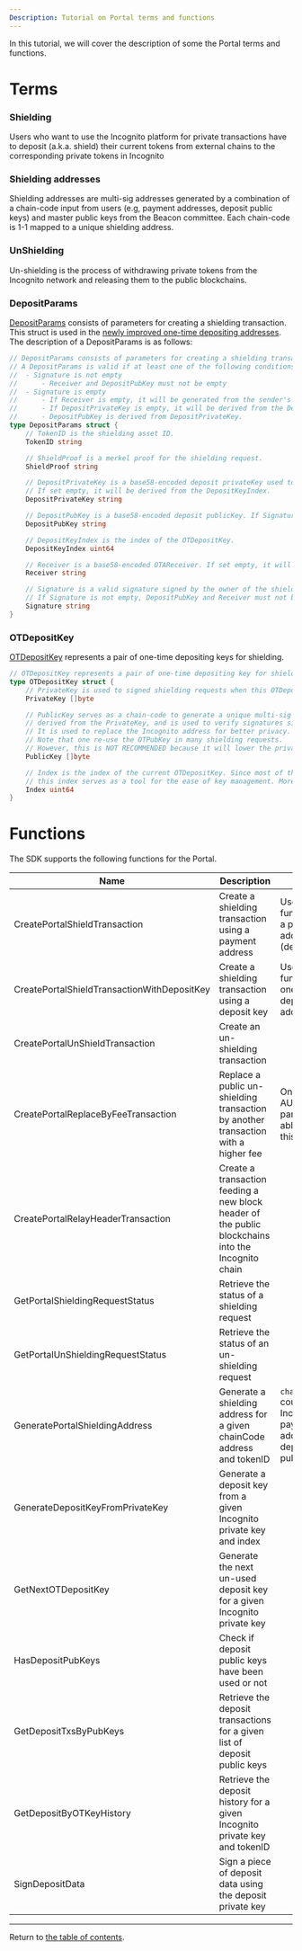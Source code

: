 ```yaml
---
Description: Tutorial on Portal terms and functions
---
```


In this tutorial, we will cover the description of some the Portal terms and functions.
# Terms

### Shielding 
Users who want to use the Incognito platform for private transactions have to deposit (a.k.a. shield) their current tokens from external chains to the corresponding private tokens in Incognito

### Shielding addresses
Shielding addresses are multi-sig addresses generated by a combination of a chain-code input from users (e.g, payment addresses, deposit public keys)
and master public keys from the Beacon committee. Each chain-code is 1-1 mapped to a unique shielding address.

### UnShielding
Un-shielding is the process of withdrawing private tokens from the Incognito network and releasing them to the public blockchains. 

### DepositParams
[DepositParams](../../../../incclient/portal.go) consists of parameters for creating a shielding transaction. This struct is used in the [newly improved one-time depositing addresses](https://we.incognito.org/t/work-in-progress-one-time-shielding-addresses/15677).
The description of a DepositParams is as follows:
```go
// DepositParams consists of parameters for creating a shielding transaction.
// A DepositParams is valid if at least one of the following conditions hold:
//	- Signature is not empty
//		- Receiver and DepositPubKey must not be empty
//	- Signature is empty
//		- If Receiver is empty, it will be generated from the sender's privateKey
//		- If DepositPrivateKey is empty, it will be derived from the DepositKeyIndex
//		- DepositPubKey is derived from DepositPrivateKey.
type DepositParams struct {
	// TokenID is the shielding asset ID.
	TokenID string

	// ShieldProof is a merkel proof for the shielding request.
	ShieldProof string

	// DepositPrivateKey is a base58-encoded deposit privateKey used to sign the request.
	// If set empty, it will be derived from the DepositKeyIndex.
	DepositPrivateKey string

	// DepositPubKey is a base58-encoded deposit publicKey. If Signature is not provided, DepositPubKey will be derived from the DepositPrivateKey.
	DepositPubKey string

	// DepositKeyIndex is the index of the OTDepositKey.
	DepositKeyIndex uint64

	// Receiver is a base58-encoded OTAReceiver. If set empty, it will be generated from the sender's privateKey.
	Receiver string

	// Signature is a valid signature signed by the owner of the shielding asset.
	// If Signature is not empty, DepositPubKey and Receiver must not be empty.
	Signature string
}

```

### OTDepositKey
[OTDepositKey](../../../../key/feature.go) represents a pair of one-time depositing keys for shielding.
```go
// OTDepositKey represents a pair of one-time depositing key for shielding.
type OTDepositKey struct {
    // PrivateKey is used to signed shielding requests when this OTDepositKey is employed.
    PrivateKey []byte

    // PublicKey serves as a chain-code to generate a unique multi-sig address (depositAddr) for shielding request. It is
    // derived from the PrivateKey, and is used to verify signatures signed by the PrivateKey to authorize shielding requests.
    // It is used to replace the Incognito address for better privacy. Different PublicKey results in a different depositAddr.
    // Note that one re-use the OTPubKey in many shielding requests.
    // However, this is NOT RECOMMENDED because it will lower the privacy level and allow an observer to link his shields.
    PublicKey []byte

    // Index is the index of the current OTDepositKey. Since most of the time, an OTDepositKey is generated from a master key,
    // this index serves as a tool for the ease of key management. More detail about the index can be found here: https://we.incognito.org/t/work-in-progress-one-time-shielding-addresses/15677
    Index uint64
}
```


# Functions

The SDK supports the following functions for the Portal.

Name | Description                                                                                        | Note                                                                      |                                                                   
-------------|----------------------------------------------------------------------------------------------------|---------------------------------------------------------------------------|
CreatePortalShieldTransaction| Create a shielding transaction using a payment address                                             | Use this function with a payment address (deprecated)                     |            
CreatePortalShieldTransactionWithDepositKey | Create a shielding transaction using a deposit key                                                 | Use this function with one-time deposit address                           |                  
CreatePortalUnShieldTransaction| Create an un-shielding transaction                                                                 ||
CreatePortalReplaceByFeeTransaction | Replace a public un-shielding transaction by another transaction with a higher fee                 | Only AUTHORIZED parties are able to use this function                     |                 
CreatePortalRelayHeaderTransaction | Create a transaction feeding a new block header of the public blockchains into the Incognito chain ||
GetPortalShieldingRequestStatus | Retrieve the status of a shielding request                                                         ||
GetPortalUnShieldingRequestStatus | Retrieve the status of an un-shielding request                                                     ||
GeneratePortalShieldingAddress | Generate a shielding address for a given chainCode address and tokenID                             | `chainCode` could be an Incognito payment address or a deposit public key | |
GenerateDepositKeyFromPrivateKey | Generate a deposit key from a given Incognito private key and index                                ||
GetNextOTDepositKey | Generate the next un-used deposit key for a given Incognito private key                            ||
HasDepositPubKeys | Check if deposit public keys have been used or not                                                 ||
GetDepositTxsByPubKeys | Retrieve the deposit transactions for a given list of deposit public keys                          ||
GetDepositByOTKeyHistory | Retrieve the deposit history for a given Incognito private key and tokenID                         ||
SignDepositData | Sign a piece of deposit data using the deposit private key                                         ||


---
Return to [the table of contents](../../../../README.md).
